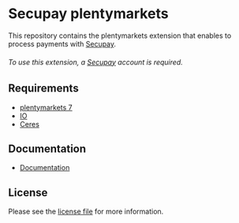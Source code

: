 

# Secupay plentymarkets
This repository contains the plentymarkets extension that enables to process payments with [Secupay](https://secupay.com//).

###### To use this extension, a [Secupay](https://secupay.com//) account is required.

## Requirements

* [plentymarkets 7](https://www.plentymarkets.eu/)
* [IO](https://marketplace.plentymarkets.com/plugins/channels/online-shops/io_4696)
* [Ceres](https://marketplace.plentymarkets.com/plugins/channels/online-shops/ceres_4697)

## Documentation

* [Documentation](https://shopportal.secupay.com/doc/plentymarkets/2.0.41/docs/en/documentation.html)

## License

Please see the [license file](https://github.com/secupay-payment/plentymarkets/blob/2.0.41/LICENSE) for more information.